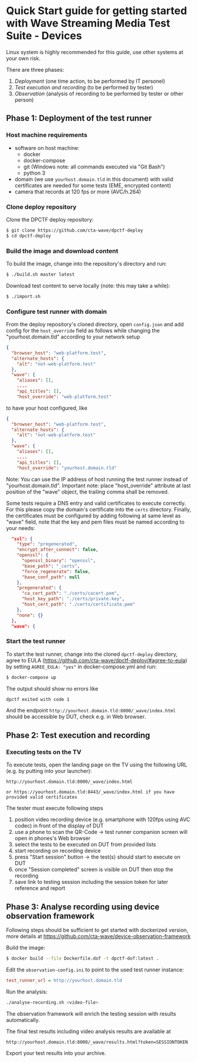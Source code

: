 # Quick Start guide for getting started with Wave Streaming Media Test Suite - Devices

Linux system is highly recommended for this guide, use other systems at your own risk.

There are three phases:
1. *Deployment* (one time action, to be performed by IT personel)
2. *Test execution and recording* (to be performed by tester)
3. *Observation* (analysis of recording to be performed by tester or other person)

## Phase 1: Deployment of the test runner

### Host machine requirements

- software on host machine:
  - docker
  - docker-compose
  - git (Windows note: all commands executed via "Git Bash")
  - python 3
- domain (we use `yourhost.domain.tld` in this document) with valid certificates are needed for some tests (EME, encrypted content)
- camera that records at 120 fps or more (AVC/h.264)

### Clone deploy repository

Clone the DPCTF deploy repository:

```sh
$ git clone https://github.com/cta-wave/dpctf-deploy
$ cd dpctf-deploy
```

### Build the image and download content

To build the image, change into the repository's directory and run:

```sh
$ ./build.sh master latest
```

Download test content to serve locally (note: this may take a while):

```sh
$ ./import.sh
```

### Configure test runner with domain

From the deploy repository's cloned directory, open `config.json` and add config for the `host_override` field as follows while changing the "yourhost.domain.tld" according to your network setup

```json
{
  "browser_host": "web-platform.test",
  "alternate_hosts": {
    "alt": "not-web-platform.test"
  },
  "wave": {
    "aliases": [],
    ....
    "api_titles": [],
    "host_override": "web-platform.test"
```

to have your host configured, like

```json
{
  "browser_host": "web-platform.test",
  "alternate_hosts": {
    "alt": "not-web-platform.test"
  },
  "wave": {
    "aliases": [],
    ....
    "api_titles": [],
    "host_override": "yourhost.domain.tld"
```

Note: You can use the IP address of host running the test runner instead of "yourhost.domain.tld".
Important note: place "host_override" attribute at last position of the "wave" object, the trailing comma shall be removed.

Some tests require a DNS entry and valid certificates to execute correctly. For this please copy the domain's certificate into the `certs` directory. Finally, the certificates must be configured by adding following at same level as "wave" field, note that the key and pem files must be named according to your needs:
```json
  "ssl": {
    "type": "pregenerated",
    "encrypt_after_connect": false,
    "openssl": {
      "openssl_binary": "openssl",
      "base_path": "_certs",
      "force_regenerate": false,
      "base_conf_path": null
    },
    "pregenerated": {
      "ca_cert_path": "./certs/cacert.pem",
      "host_key_path": "./certs/private.key",
      "host_cert_path": "./certs/certificate.pem"
    },
    "none": {}
  },
  "wave": {
```

### Start the test runner

To start the test runner, change into the cloned `dpctf-deploy` directory, agree to EULA (https://github.com/cta-wave/dpctf-deploy/#agree-to-eula) by setting `AGREE_EULA: "yes"` in docker-compose.yml and run:

```sh
$ docker-compose up
```

The output should show no errors like 
```sh
dpctf exited with code 1
```

And the endpoint `http://yourhost.domain.tld:8000/_wave/index.html` should be accessible by DUT, check e.g. in Web browser.


## Phase 2: Test execution and recording

### Executing tests on the TV

To execute tests, open the landing page on the TV using the following URL (e.g. by putting into your launcher): 

```
http://yourhost.domain.tld:8000/_wave/index.html

or https://yourhost.domain.tld:8443/_wave/index.html if you have provided valid certificates
```

The tester must execute following steps

1. position video recording device (e.g. smartphone with 120fps using AVC codec) in front of the display of DUT
2. use a phone to scan the QR-Code -> test runner companion screen will open in phones's Web browser
3. select the tests to be executed on DUT from provided lists
4. start recording on recording device
5. press "Start session" button -> the test(s) should start to execute on DUT
6. once "Session completed" screen is visible on DUT then stop the recording
7. save link to testing session including the session token for later reference and report

## Phase 3: Analyse recording using device observation framework

Following steps should be sufficient to get started with dockerized version, more details at https://github.com/cta-wave/device-observation-framework

Build the image:
```sh
$ docker build --file Dockerfile.dof -t dpctf-dof:latest .
```

Edit the `observation-config.ini` to point to the used test runner instance:

```ini
test_runner_url = http://yourhost.domain.tld
```

Run the analysis:
```sh
./analyse-recording.sh <video-file>
```

The observation framework will enrich the testing session with results automatically.

The final test results including video analysis results are available at 
```
http://yourhost.domain.tld:8000/_wave/results.html?token=SESSIONTOKEN
```

Export your test results into your archive.

